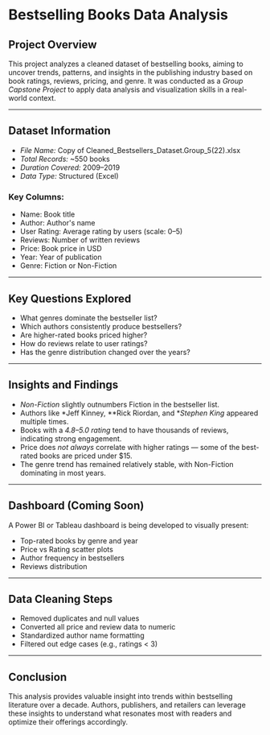 #  Bestselling Books Data Analysis

##  Project Overview

This project analyzes a cleaned dataset of bestselling books, aiming to uncover trends, patterns, and insights in the publishing industry based on book ratings, reviews, pricing, and genre. It was conducted as a *Group Capstone Project* to apply data analysis and visualization skills in a real-world context.

---

##  Dataset Information

- *File Name:* Copy of Cleaned_Bestsellers_Dataset.Group_5(22).xlsx
- *Total Records:* ~550 books
- *Duration Covered:* 2009–2019
- *Data Type:* Structured (Excel)

### Key Columns:
- Name: Book title
- Author: Author's name
- User Rating: Average rating by users (scale: 0–5)
- Reviews: Number of written reviews
- Price: Book price in USD
- Year: Year of publication
- Genre: Fiction or Non-Fiction

---

##  Key Questions Explored

- What genres dominate the bestseller list?
- Which authors consistently produce bestsellers?
- Are higher-rated books priced higher?
- How do reviews relate to user ratings?
- Has the genre distribution changed over the years?

---

##  Insights and Findings

-  *Non-Fiction* slightly outnumbers Fiction in the bestseller list.
-  Authors like *Jeff Kinney, **Rick Riordan, and **Stephen King* appeared multiple times.
-  Books with a *4.8–5.0 rating* tend to have thousands of reviews, indicating strong engagement.
-  Price does *not always* correlate with higher ratings — some of the best-rated books are priced under $15.
-  The genre trend has remained relatively stable, with Non-Fiction dominating in most years.

---

##  Dashboard (Coming Soon)

A Power BI or Tableau dashboard is being developed to visually present:
- Top-rated books by genre and year
- Price vs Rating scatter plots
- Author frequency in bestsellers
- Reviews distribution



---

##  Data Cleaning Steps

- Removed duplicates and null values
- Converted all price and review data to numeric
- Standardized author name formatting
- Filtered out edge cases (e.g., ratings < 3)

---

##  Conclusion

This analysis provides valuable insight into trends within bestselling literature over a decade. Authors, publishers, and retailers can leverage these insights to understand what resonates most with readers and optimize their offerings accordingly.


